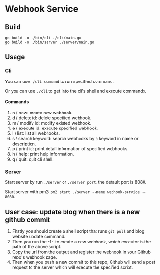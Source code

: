 # Webhook Service

## Build
```
go build -o ./bin/cli ./cli/main.go 
go build -o ./bin/server ./server/main.go
```

## Usage
### Cli
You can use `./cli command` to run specified command.

Or you can use `./cli` to get into the cli's shell and execute commands.

#### Commands
1. n / new: create new webhook.
2. d / delete id: delete specified webhook.
3. m / modify id: modify existed webhook.
4. e / execute id: execute specified webhook.
5. l / list: list all webhooks.
6. s / search keyword: search webhooks by a keyword in name or description.
7. p / print id: print detail information of specified webhooks.
8. h / help: print help information. 
9. q / quit: quit cli shell.

### Server
Start server by run `./server` or `./server port`, the default port is 8080.

Start server with pm2: `pm2 start ./server --name webhook-service -- 8080`.

## User case: update blog when there is a new github commit
1. Firstly you should create a shell script that runs `git pull` and blog website update command.
2. Then you run the `cli` to create a new webhook, which executor is the path of the above script.
3. Copy the url from the output and register the webhook in your Github repo's webhook page.
4. Then when you push a new commit to this repo, Github will send a post request to the server which will execute the specified script.